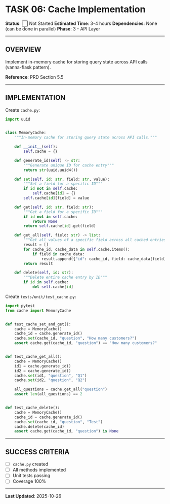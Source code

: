 # TASK 06: Cache Implementation

**Status**: ⬜ Not Started
**Estimated Time**: 3-4 hours
**Dependencies**: None (can be done in parallel)
**Phase**: 3 - API Layer

---

## OVERVIEW

Implement in-memory cache for storing query state across API calls (vanna-flask pattern).

**Reference**: PRD Section 5.5

---

## IMPLEMENTATION

Create `cache.py`:

```python
import uuid


class MemoryCache:
    """In-memory cache for storing query state across API calls."""

    def __init__(self):
        self.cache = {}

    def generate_id(self) -> str:
        """Generate unique ID for cache entry"""
        return str(uuid.uuid4())

    def set(self, id: str, field: str, value):
        """Set a field for a specific ID"""
        if id not in self.cache:
            self.cache[id] = {}
        self.cache[id][field] = value

    def get(self, id: str, field: str):
        """Get a field for a specific ID"""
        if id not in self.cache:
            return None
        return self.cache[id].get(field)

    def get_all(self, field: str) -> list:
        """Get all values of a specific field across all cached entries."""
        result = []
        for cache_id, cache_data in self.cache.items():
            if field in cache_data:
                result.append({"id": cache_id, field: cache_data[field]})
        return result

    def delete(self, id: str):
        """Delete entire cache entry by ID"""
        if id in self.cache:
            del self.cache[id]
```

Create `tests/unit/test_cache.py`:

```python
import pytest
from cache import MemoryCache


def test_cache_set_and_get():
    cache = MemoryCache()
    cache_id = cache.generate_id()
    cache.set(cache_id, "question", "How many customers?")
    assert cache.get(cache_id, "question") == "How many customers?"


def test_cache_get_all():
    cache = MemoryCache()
    id1 = cache.generate_id()
    id2 = cache.generate_id()
    cache.set(id1, "question", "Q1")
    cache.set(id2, "question", "Q2")

    all_questions = cache.get_all("question")
    assert len(all_questions) == 2


def test_cache_delete():
    cache = MemoryCache()
    cache_id = cache.generate_id()
    cache.set(cache_id, "question", "Test")
    cache.delete(cache_id)
    assert cache.get(cache_id, "question") is None
```

---

## SUCCESS CRITERIA

- [ ] `cache.py` created
- [ ] All methods implemented
- [ ] Unit tests passing
- [ ] Coverage 100%

---

**Last Updated**: 2025-10-26
